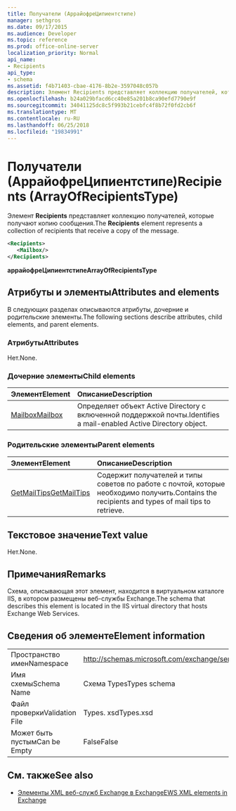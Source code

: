 ```yaml
---
title: Получатели (АррайофреЦипиентстипе)
manager: sethgros
ms.date: 09/17/2015
ms.audience: Developer
ms.topic: reference
ms.prod: office-online-server
localization_priority: Normal
api_name:
- Recipients
api_type:
- schema
ms.assetid: f4b71403-cbae-4176-8b2e-3597048c057b
description: Элемент Recipients представляет коллекцию получателей, которые получают копию сообщения.
ms.openlocfilehash: b24a029bfacd6cc40e85a201b8ca90efd7790e9f
ms.sourcegitcommit: 34041125dc8c5f993b21cebfc4f8b72f0fd2cb6f
ms.translationtype: MT
ms.contentlocale: ru-RU
ms.lasthandoff: 06/25/2018
ms.locfileid: "19834991"
---
```

# <a name="recipients-arrayofrecipientstype"></a><span data-ttu-id="4a1a4-103">Получатели (АррайофреЦипиентстипе)</span><span class="sxs-lookup"><span data-stu-id="4a1a4-103">Recipients (ArrayOfRecipientsType)</span></span>

<span data-ttu-id="4a1a4-104">Элемент **Recipients** представляет коллекцию получателей, которые получают копию сообщения.</span><span class="sxs-lookup"><span data-stu-id="4a1a4-104">The **Recipients** element represents a collection of recipients that receive a copy of the message.</span></span> 
  
```XML
<Recipients>
   <Mailbox/>
</Recipients>
```

 <span data-ttu-id="4a1a4-105">**аррайофреЦипиентстипе**</span><span class="sxs-lookup"><span data-stu-id="4a1a4-105">**ArrayOfRecipientsType**</span></span>
## <a name="attributes-and-elements"></a><span data-ttu-id="4a1a4-106">Атрибуты и элементы</span><span class="sxs-lookup"><span data-stu-id="4a1a4-106">Attributes and elements</span></span>

<span data-ttu-id="4a1a4-107">В следующих разделах описываются атрибуты, дочерние и родительские элементы.</span><span class="sxs-lookup"><span data-stu-id="4a1a4-107">The following sections describe attributes, child elements, and parent elements.</span></span>
  
### <a name="attributes"></a><span data-ttu-id="4a1a4-108">Атрибуты</span><span class="sxs-lookup"><span data-stu-id="4a1a4-108">Attributes</span></span>

<span data-ttu-id="4a1a4-109">Нет.</span><span class="sxs-lookup"><span data-stu-id="4a1a4-109">None.</span></span>
  
### <a name="child-elements"></a><span data-ttu-id="4a1a4-110">Дочерние элементы</span><span class="sxs-lookup"><span data-stu-id="4a1a4-110">Child elements</span></span>

|<span data-ttu-id="4a1a4-111">**Элемент**</span><span class="sxs-lookup"><span data-stu-id="4a1a4-111">**Element**</span></span>|<span data-ttu-id="4a1a4-112">**Описание**</span><span class="sxs-lookup"><span data-stu-id="4a1a4-112">**Description**</span></span>|
|:-----|:-----|
|[<span data-ttu-id="4a1a4-113">Mailbox</span><span class="sxs-lookup"><span data-stu-id="4a1a4-113">Mailbox</span></span>](mailbox.md) <br/> |<span data-ttu-id="4a1a4-114">Определяет объект Active Directory с включенной поддержкой почты.</span><span class="sxs-lookup"><span data-stu-id="4a1a4-114">Identifies a mail-enabled Active Directory object.</span></span>  <br/> |
   
### <a name="parent-elements"></a><span data-ttu-id="4a1a4-115">Родительские элементы</span><span class="sxs-lookup"><span data-stu-id="4a1a4-115">Parent elements</span></span>

|<span data-ttu-id="4a1a4-116">**Элемент**</span><span class="sxs-lookup"><span data-stu-id="4a1a4-116">**Element**</span></span>|<span data-ttu-id="4a1a4-117">**Описание**</span><span class="sxs-lookup"><span data-stu-id="4a1a4-117">**Description**</span></span>|
|:-----|:-----|
|[<span data-ttu-id="4a1a4-118">GetMailTips</span><span class="sxs-lookup"><span data-stu-id="4a1a4-118">GetMailTips</span></span>](getmailtips.md) <br/> |<span data-ttu-id="4a1a4-119">Содержит получателей и типы советов по работе с почтой, которые необходимо получить.</span><span class="sxs-lookup"><span data-stu-id="4a1a4-119">Contains the recipients and types of mail tips to retrieve.</span></span>  <br/> |
   
## <a name="text-value"></a><span data-ttu-id="4a1a4-120">Текстовое значение</span><span class="sxs-lookup"><span data-stu-id="4a1a4-120">Text value</span></span>

<span data-ttu-id="4a1a4-121">Нет.</span><span class="sxs-lookup"><span data-stu-id="4a1a4-121">None.</span></span>
  
## <a name="remarks"></a><span data-ttu-id="4a1a4-122">Примечания</span><span class="sxs-lookup"><span data-stu-id="4a1a4-122">Remarks</span></span>

<span data-ttu-id="4a1a4-123">Схема, описывающая этот элемент, находится в виртуальном каталоге IIS, в котором размещены веб-службы Exchange.</span><span class="sxs-lookup"><span data-stu-id="4a1a4-123">The schema that describes this element is located in the IIS virtual directory that hosts Exchange Web Services.</span></span>
  
## <a name="element-information"></a><span data-ttu-id="4a1a4-124">Сведения об элементе</span><span class="sxs-lookup"><span data-stu-id="4a1a4-124">Element information</span></span>

|||
|:-----|:-----|
|<span data-ttu-id="4a1a4-125">Пространство имен</span><span class="sxs-lookup"><span data-stu-id="4a1a4-125">Namespace</span></span>  <br/> |http://schemas.microsoft.com/exchange/services/2006/types  <br/> |
|<span data-ttu-id="4a1a4-126">Имя схемы</span><span class="sxs-lookup"><span data-stu-id="4a1a4-126">Schema Name</span></span>  <br/> |<span data-ttu-id="4a1a4-127">Схема Types</span><span class="sxs-lookup"><span data-stu-id="4a1a4-127">Types schema</span></span>  <br/> |
|<span data-ttu-id="4a1a4-128">Файл проверки</span><span class="sxs-lookup"><span data-stu-id="4a1a4-128">Validation File</span></span>  <br/> |<span data-ttu-id="4a1a4-129">Types. xsd</span><span class="sxs-lookup"><span data-stu-id="4a1a4-129">Types.xsd</span></span>  <br/> |
|<span data-ttu-id="4a1a4-130">Может быть пустым</span><span class="sxs-lookup"><span data-stu-id="4a1a4-130">Can be Empty</span></span>  <br/> |<span data-ttu-id="4a1a4-131">False</span><span class="sxs-lookup"><span data-stu-id="4a1a4-131">False</span></span>  <br/> |
   
## <a name="see-also"></a><span data-ttu-id="4a1a4-132">См. также</span><span class="sxs-lookup"><span data-stu-id="4a1a4-132">See also</span></span>



- [<span data-ttu-id="4a1a4-133">Элементы XML веб-служб Exchange в Exchange</span><span class="sxs-lookup"><span data-stu-id="4a1a4-133">EWS XML elements in Exchange</span></span>](ews-xml-elements-in-exchange.md)

